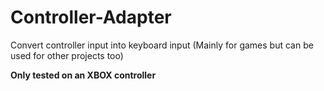 # Controller-Adapter

Convert controller input into keyboard input (Mainly for games but can be used for other projects too)

**Only tested on an XBOX controller**
